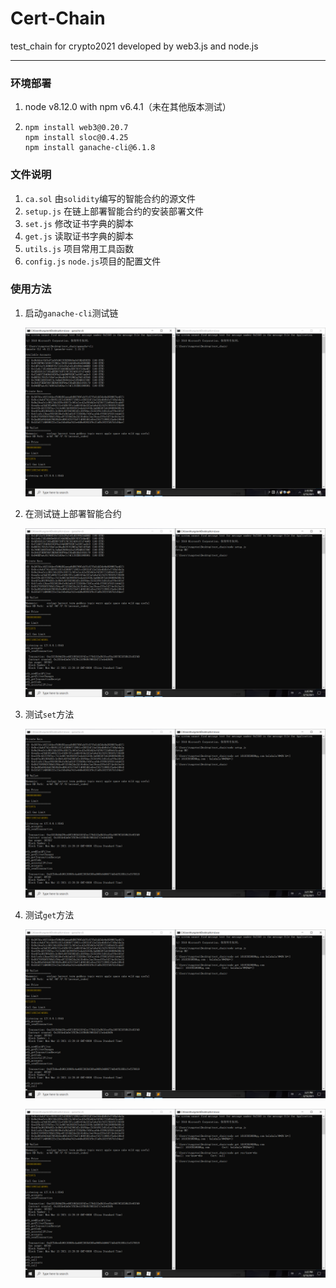 # Cert-Chain
test_chain for crypto2021 developed by web3.js and node.js

------

### 环境部署

 1. node v8.12.0 with npm v6.4.1（未在其他版本测试）

 2. ```node
    npm install web3@0.20.7
    npm install sloc@0.4.25
    npm install ganache-cli@6.1.8
    ```

### 文件说明

1. `ca.sol` 由`solidity`编写的智能合约的源文件
2. `setup.js` 在链上部署智能合约的安装部署文件
3. `set.js` 修改证书字典的脚本
4. `get.js` 读取证书字典的脚本
5. `utils.js`  项目常用工具函数
6. `config.js` `node.js`项目的配置文件

### 使用方法

1. 启动`ganache-cli`测试链

   ![1](pics\1.png)

2. 在测试链上部署智能合约

   ![2](pics\2.png)

3. 测试`set`方法

   ![3](pics\3.png)

4. 测试`get`方法

   ![4](pics\4.png)

   ![5](pics\5.png)